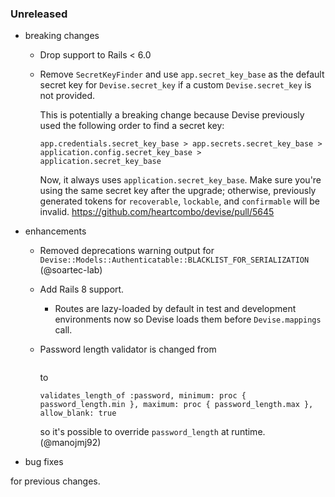 ### Unreleased

* breaking changes
  * Drop support to Rails < 6.0
  * Remove `SecretKeyFinder` and use `app.secret_key_base` as the default secret key for `Devise.secret_key` if a custom `Devise.secret_key` is not provided.

    This is potentially a breaking change because Devise previously used the following order to find a secret key:

    ```
    app.credentials.secret_key_base > app.secrets.secret_key_base > application.config.secret_key_base > application.secret_key_base
    ```

    Now, it always uses `application.secret_key_base`. Make sure you're using the same secret key after the upgrade; otherwise, previously generated tokens for `recoverable`, `lockable`, and `confirmable` will be invalid.
    https://github.com/heartcombo/devise/pull/5645

* enhancements
  * Removed deprecations warning output for `Devise::Models::Authenticatable::BLACKLIST_FOR_SERIALIZATION` (@soartec-lab)
  * Add Rails 8 support.
    - Routes are lazy-loaded by default in test and development environments now so Devise loads them before `Devise.mappings` call.
  * Password length validator is changed from

    ```
    ```

    to

    ```
    validates_length_of :password, minimum: proc { password_length.min }, maximum: proc { password_length.max }, allow_blank: true
    ```

    so it's possible to override `password_length` at runtime. (@manojmj92)
* bug fixes

for previous changes.

